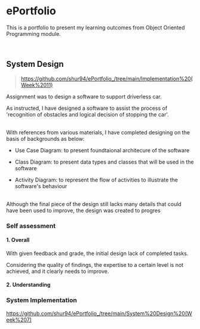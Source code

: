 # ePortfolio
This is a portfolio to present my learning outcomes from Object Oriented Programming module.

</br>

## System Design
>https://github.com/shur94/ePortfolio_/tree/main/Implementation%20(Week%2011)

Assignment was to design a software to support driverless car.

As instructed, I have designed a software to assist the process of 'recognition of obstacles and logical decision of stopping the car'.

</br>
With references from various materials, I have completed designing on the basis of backgrounds as below:

- Use Case Diagram: to present foundtaional architecure of the software

- Class Diagram: to present data types and classes that will be used in the software

- Activity Diagram: to represent the flow of activities to illustrate the software's behaviour

</br>
Although the final piece of the design still lacks many details that could have been used to improve, the design was created to progres

### Self assessment
#### 1. Overall
With given feedback and grade, the initial design lack of completed tasks.

Considering the quality of findings, the expertise to a certain level is not achieved, and it clearly needs to improve.

#### 2. Understanding


### System Implementation
https://github.com/shur94/ePortfolio_/tree/main/System%20Design%20(Week%207)

